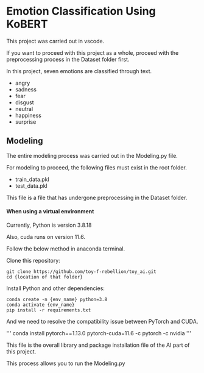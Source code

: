 # Emotion Classification Using KoBERT
This project was carried out in vscode.

If you want to proceed with this project as a whole, proceed with the preprocessing process in the Dataset folder first.

In this project, seven emotions are classified through text.

- angry
- sadness
- fear
- disgust
- neutral
- happiness
- surprise

## Modeling
The entire modeling process was carried out in the Modeling.py file.

For modeling to proceed, the following files must exist in the root folder.

- train_data.pkl
- test_data.pkl

This file is a file that has undergone preprocessing in the Dataset folder.

#### When using a virtual environment
Currently, Python is version 3.8.18

Also, cuda runs on version 11.6.

Follow the below method in anaconda terminal.

Clone this repository:

```
git clone https://github.com/toy-f-rebellion/toy_ai.git
cd {location of that folder}
```

Install Python and other dependencies:

```
conda create -n {env_name} python=3.8
conda activate {env_name}
pip install -r requirements.txt
```

And we need to resolve the compatibility issue between PyTorch and CUDA.

'''
conda install pytorch==1.13.0 pytorch-cuda=11.6 -c pytorch -c nvidia
'''

This file is the overall library and package installation file of the AI part of this project.

This process allows you to run the Modeling.py
